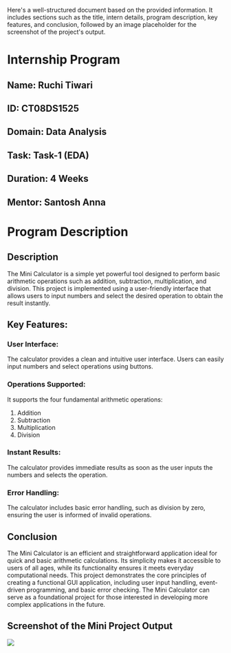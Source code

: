 
Here's a well-structured document based on the provided information. It includes sections such as the title, intern details, program description, key features, and conclusion, followed by an image placeholder for the screenshot of the project's output.

<h1>Internship Program</h1>
<h2>Name: Ruchi Tiwari</h2>
<h2>ID: CT08DS1525</h2>
<h2>Domain: Data Analysis</h2>
<h2>Task: Task-1 (EDA)</h2>
<h2>Duration: 4 Weeks</h2>
<h2>Mentor: Santosh Anna</h2>
<h1>Program Description</h1>
<h2>Description</h2>
<p>The Mini Calculator is a simple yet powerful tool designed to perform basic arithmetic operations such as addition, subtraction, multiplication, and division. This project is implemented using a user-friendly interface that allows users to input numbers and select the desired operation to obtain the result instantly.</p>
<h2>Key Features:</h2>
<h3>User Interface:</h3>
<p>The calculator provides a clean and intuitive user interface. Users can easily input numbers and select operations using buttons.</p>
<h3>Operations Supported:</h3>
<p>It supports the four fundamental arithmetic operations:</p>
<ol>
    <li>Addition</li>
    <li>Subtraction</li>
    <li>Multiplication</li>
    <li>Division</li>
</ol>
<h3>Instant Results:</h3>
<p>The calculator provides immediate results as soon as the user inputs the numbers and selects the operation.</p>
<h3>Error Handling:</h3>
<p>The calculator includes basic error handling, such as division by zero, ensuring the user is informed of invalid operations.</p>
<h2>Conclusion</h2>
<p>The Mini Calculator is an efficient and straightforward application ideal for quick and basic arithmetic calculations. Its simplicity makes it accessible to users of all ages, while its functionality ensures it meets everyday computational needs. This project demonstrates the core principles of creating a functional GUI application, including user input handling, event-driven programming, and basic error checking. The Mini Calculator can serve as a foundational project for those interested in developing more complex applications in the future.</p>
<h2>Screenshot of the Mini Project Output</h2>
<p><img src="https://drive.google.com/uc?id=1I63zxOzzD9kUZLoO6jUudr_uXLB62T7I"></p>
